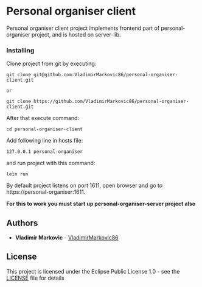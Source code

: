 # Personal organiser client

Personal organiser client project implements frontend part of personal-organiser project, and is hosted on server-lib.

### Installing

Clone project from git by executing:

```
git clone git@github.com:VladimirMarkovic86/personal-organiser-client.git

or

git clone https://github.com/VladimirMarkovic86/personal-organiser-client.git
```

After that execute command:

```
cd personal-organiser-client
```

Add following line in hosts file:

```
127.0.0.1 personal-organiser
```

and run project with this command:

```
lein run
```

By default project listens on port 1611, open browser and go to https://personal-organiser:1611.

**For this to work you must start up personal-organiser-server project also**

## Authors

* **Vladimir Markovic** - [VladimirMarkovic86](https://github.com/VladimirMarkovic86)

## License

This project is licensed under the Eclipse Public License 1.0 - see the [LICENSE](LICENSE) file for details

